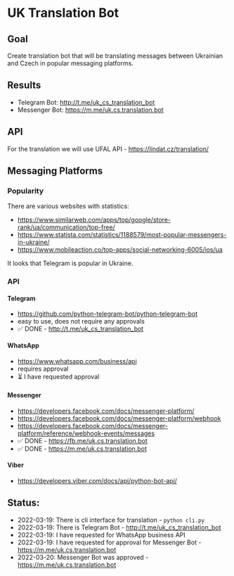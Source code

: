 # UK Translation Bot

## Goal

Create translation bot that will be translating messages between
Ukrainian and Czech in popular messaging platforms.

## Results

- Telegram Bot: http://t.me/uk_cs_translation_bot
- Messenger Bot: https://m.me/uk.cs.translation.bot

## API

For the translation we will use UFAL API - https://lindat.cz/translation/

## Messaging Platforms

### Popularity

There are various websites with statistics:

- https://www.similarweb.com/apps/top/google/store-rank/ua/communication/top-free/
- https://www.statista.com/statistics/1188579/most-popular-messengers-in-ukraine/
- https://www.mobileaction.co/top-apps/social-networking-6005/ios/ua

It looks that Telegram is popular in Ukraine.

### API

#### Telegram

- https://github.com/python-telegram-bot/python-telegram-bot
- easy to use, does not require any approvals
- ✅ DONE - http://t.me/uk_cs_translation_bot

#### WhatsApp

- https://www.whatsapp.com/business/api
- requires approval
- ⏳ I have requested approval

#### Messenger

- https://developers.facebook.com/docs/messenger-platform/
- https://developers.facebook.com/docs/messenger-platform/webhook
- https://developers.facebook.com/docs/messenger-platform/reference/webhook-events/messages
- ✅ DONE - https://fb.me/uk.cs.translation.bot
- ✅ DONE - https://m.me/uk.cs.translation.bot

#### Viber

- https://developers.viber.com/docs/api/python-bot-api/

## Status:

- 2022-03-19: There is cli interface for translation - `python cli.py`
- 2022-03-19: There is Telegram Bot - http://t.me/uk_cs_translation_bot
- 2022-03-19: I have requested for WhatsApp business API
- 2022-03-19: I have requested for approval for Messenger Bot - https://m.me/uk.cs.translation.bot
- 2022-03-20: Messenger Bot was approved - https://m.me/uk.cs.translation.bot
